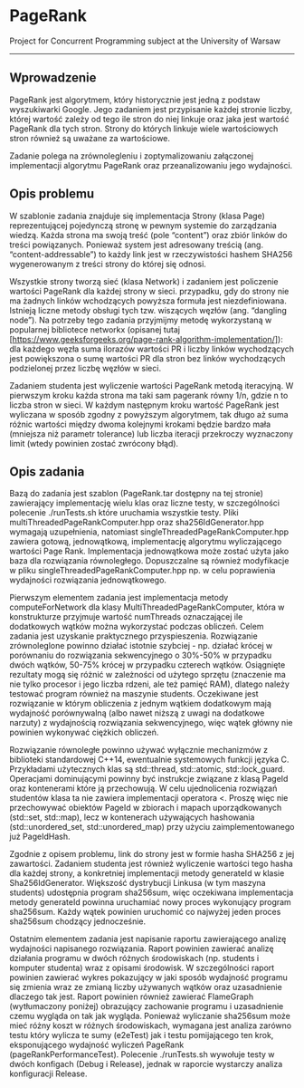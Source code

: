 # PageRank
Project for Concurrent Programming subject at the University of Warsaw

---

## Wprowadzenie

PageRank jest algorytmem, który historycznie jest jedną z podstaw wyszukiwarki Google. Jego zadaniem jest przypisanie każdej stronie liczby, której wartość zależy od tego ile stron do niej linkuje oraz jaka jest wartość PageRank dla tych stron. Strony do których linkuje wiele wartościowych stron również są uważane za wartościowe.

Zadanie polega na zrównolegleniu i zoptymalizowaniu załączonej implementacji algorytmu PageRank oraz przeanalizowaniu jego wydajności.

## Opis problemu

W szablonie zadania znajduje się implementacja Strony (klasa Page) reprezentującej pojedynczą stronę w pewnym systemie do zarządzania wiedzą. Każda strona ma swoją treść (pole “content”) oraz zbiór linków do treści powiązanych. Ponieważ system jest adresowany treścią (ang. “content-addressable”) to każdy link jest w rzeczywistości hashem SHA256 wygenerowanym z treści strony do której się odnosi.

Wszystkie strony tworzą sieć (klasa Network) i zadaniem jest policzenie wartości PageRank dla każdej strony w sieci.  przypadku, gdy do strony nie ma żadnych linków wchodzących powyższa formuła jest niezdefiniowana. Istnieją liczne metody obsługi tych tzw. wiszących węzłów (ang. “dangling node”). Na potrzeby tego zadania przyjmijmy metodę wykorzystaną w popularnej bibliotece networkx (opisanej tutaj [https://www.geeksforgeeks.org/page-rank-algorithm-implementation/]): dla każdego węzła suma ilorazów wartości PR i liczby linków wychodzących jest powiększona o sumę wartości PR dla stron bez linków wychodzących podzielonej przez liczbę węzłów w sieci.

Zadaniem studenta jest wyliczenie wartości PageRank metodą iteracyjną. W pierwszym kroku każda strona ma taki sam pagerank równy 1/n, gdzie n to liczba stron w sieci. W każdym następnym kroku wartość PageRank jest wyliczana w sposób zgodny z powyższym algorytmem, tak długo aż suma różnic wartości między dwoma kolejnymi krokami będzie bardzo mała (mniejsza niż parametr tolerance) lub liczba iteracji przekroczy wyznaczony limit (wtedy powinien zostać zwrócony błąd).

## Opis zadania

Bazą do zadania jest szablon (PageRank.tar dostępny na tej stronie) zawierający implementację wielu klas oraz liczne testy, w szczególności polecenie ./runTests.sh które uruchamia wszystkie testy. Pliki multiThreadedPageRankComputer.hpp oraz sha256IdGenerator.hpp wymagają uzupełnienia, natomiast singleThreadedPageRankComputer.hpp zawiera gotową, jednowątkową, implementację algorytmu wyliczającego wartości Page Rank. Implementacja jednowątkowa może zostać użyta jako baza dla rozwiązania równoległego. Dopuszczalne są również modyfikacje w pliku singleThreadedPageRankComputer.hpp np. w celu poprawienia wydajności rozwiązania jednowątkowego.

Pierwszym elementem zadania jest implementacja metody computeForNetwork dla klasy MultiThreadedPageRankComputer, która w konstrukturze przyjmuje wartość numThreads oznaczającej ile dodatkowych wątków można wykorzystać podczas obliczeń. Celem zadania jest uzyskanie praktycznego przyspieszenia. Rozwiązanie zrównoleglone powinno działać istotnie szybciej - np. działać krócej w porównaniu do rozwiązania sekwencyjnego o 30%-50% w przypadku dwóch wątków, 50-75% krócej w przypadku czterech wątków. Osiągnięte rezultaty mogą się różnić w zależności od użytego sprzętu (znaczenie ma nie tylko procesor i jego liczba rdzeni, ale też pamięć RAM), dlatego należy testować program również na maszynie students. Oczekiwane jest rozwiązanie w którym obliczenia z jednym wątkiem dodatkowym mają wydajność porównywalną (albo nawet niższą z uwagi na dodatkowe narzuty) z wydajnością rozwiązania sekwencyjnego, więc wątek główny nie powinien wykonywać ciężkich obliczeń.

Rozwiązanie równoległe powinno używać wyłącznie mechanizmów z biblioteki standardowej C++14, ewentualnie systemowych funkcji języka C. Przykładami użytecznych klas są std::thread, std::atomic, std::lock_guard. Operacjami dominującymi powinny być instrukcje związane z klasą PageId oraz kontenerami które ją przechowują. W celu ujednolicenia rozwiązań studentów klasa ta nie zawiera implementacji operatora <. Proszę więc nie przechowywać obiektów PageId w zbiorach i mapach uporządkowanych (std::set, std::map), lecz w kontenerach używających hashowania (std::unordered_set, std::unordered_map) przy użyciu zaimplementowanego już PageIdHash.

Zgodnie z opisem problemu, link do strony jest w formie hasha SHA256 z jej zawartości. Zadaniem studenta jest również wyliczenie wartości tego hasha dla każdej strony, a konkretniej implementacji metody generateId w klasie Sha256IdGenerator. Większość dystrybucji Linkusa (w tym maszyna students) udostępnia program sha256sum, więc oczekiwana implementacja metody generateId powinna uruchamiać nowy proces wykonujący program sha256sum. Każdy wątek powinien uruchomić co najwyżej jeden proces sha256sum chodzący jednocześnie.

Ostatnim elementem zadania jest napisanie raportu zawierającego analizę wydajności napisanego rozwiązania. Raport powinien zawierać analizę działania programu w dwóch różnych środowiskach (np. students i komputer studenta) wraz z opisami środowisk. W szczególności raport powinien zawierać wykres pokazujący w jaki sposób wydajność programu się zmienia wraz ze zmianą liczby używanych wątków oraz uzasadnienie dlaczego tak jest. Raport powinien również zawierać FlameGraph (wytłumaczony poniżej) obrazujący zachowanie programu i uzasadnienie czemu wygląda on tak jak wygląda. Ponieważ wyliczanie sha256sum może mieć różny koszt w różnych środowiskach, wymagana jest analiza zarówno testu który wylicza te sumy (e2eTest) jak i testu pomijającego ten krok, eksponującego wydajność wyliczeń PageRank (pageRankPerformanceTest). Polecenie ./runTests.sh wywołuje testy w dwóch konfigach (Debug i Release), jednak w raporcie wystarczy analiza konfiguracji Release.
